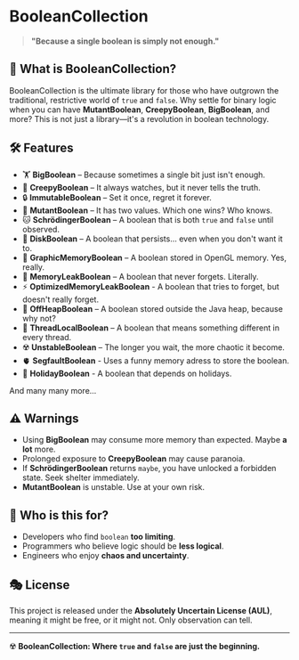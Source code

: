 # BooleanCollection

> **"Because a single boolean is simply not enough."**

## 🤯 What is BooleanCollection?
BooleanCollection is the ultimate library for those who have outgrown the traditional, restrictive world of `true` and `false`. Why settle for binary logic when you can have **MutantBoolean**, **CreepyBoolean**, **BigBoolean**, and more? This is not just a library—it's a revolution in boolean technology.

## 🛠 Features
- 🏋️ **BigBoolean** – Because sometimes a single bit just isn't enough.
- 👀 **CreepyBoolean** – It always watches, but it never tells the truth.
- 🔒 **ImmutableBoolean** – Set it once, regret it forever.
- 🧬 **MutantBoolean** – It has two values. Which one wins? Who knows.
- 🐱 **SchrödingerBoolean** – A boolean that is both `true` and `false` until observed.
- 💾 **DiskBoolean** – A boolean that persists... even when you don't want it to.
- 🎨 **GraphicMemoryBoolean** – A boolean stored in OpenGL memory. Yes, really.
- 🧠 **MemoryLeakBoolean** – A boolean that never forgets. Literally.
- ⚡ **OptimizedMemoryLeakBoolean** - A boolean that tries to forget, but doesn't really forget.
- 🚀 **OffHeapBoolean** – A boolean stored outside the Java heap, because why not?
- 🔄 **ThreadLocalBoolean** – A boolean that means something different in every thread.
- ☢️ **UnstableBoolean** – The longer you wait, the more chaotic it become.
- 🫀 **SegfaultBoolean** - Uses a funny memory adress to store the boolean.
- 🎉 **HolidayBoolean** - A boolean that depends on holidays.

And many many more...

## ⚠️ Warnings
- Using **BigBoolean** may consume more memory than expected. Maybe **a lot** more.
- Prolonged exposure to **CreepyBoolean** may cause paranoia.
- If **SchrödingerBoolean** returns `maybe`, you have unlocked a forbidden state. Seek shelter immediately.
- **MutantBoolean** is unstable. Use at your own risk.

## 🎩 Who is this for?
- Developers who find `boolean` **too limiting**.
- Programmers who believe logic should be **less logical**.
- Engineers who enjoy **chaos and uncertainty**.

## 🎭 License
This project is released under the **Absolutely Uncertain License (AUL)**, meaning it might be free, or it might not. Only observation can tell.

---

☢️ **BooleanCollection: Where `true` and `false` are just the beginning.**

